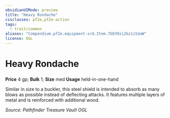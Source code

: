 ```yaml
---
obsidianUIMode: preview
title: "Heavy Rondache"
cssclasses: pf2e,pf2e-action
tags:
  - trait/common
aliases: "Compendium.pf2e.equipment-srd.Item.7GEV9zi2bz1iSdaW"
license: OGL
---
```

# Heavy Rondache

### 


**Price** 4 gp; 
**Bulk** 1; **Size** med
**Usage** held-in-one-hand

Similar in size to a buckler, this steel shield is intended to absorb as many blows as possible instead of deflecting attacks. It features multiple layers of metal and is reinforced with additional wood.

*Source: Pathfinder Treasure Vault*
*OGL*